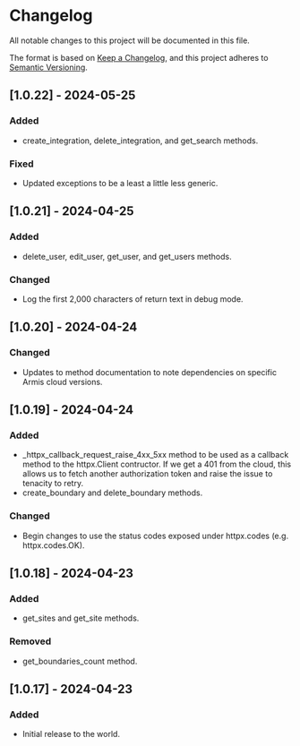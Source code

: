 # Changelog

All notable changes to this project will be documented in this file.

The format is based on [Keep a Changelog](https://keepachangelog.com/en/1.1.0/),
and this project adheres to [Semantic Versioning](https://semver.org/spec/v2.0.0.html).

## [1.0.22] - 2024-05-25

### Added

- create_integration, delete_integration, and get_search methods.

### Fixed

- Updated exceptions to be a least a little less generic.

## [1.0.21] - 2024-04-25

### Added

- delete_user, edit_user, get_user, and get_users methods.

### Changed

- Log the first 2,000 characters of return text in debug mode.


## [1.0.20] - 2024-04-24

### Changed

- Updates to method documentation to note dependencies on specific Armis cloud versions.

## [1.0.19] - 2024-04-24

### Added

- _httpx_callback_request_raise_4xx_5xx method to be used as a callback method to the httpx.Client contructor.  If we get a 401 from the cloud, this allows us to fetch another authorization token and raise the issue to tenacity to retry.
- create_boundary and delete_boundary methods.

### Changed

- Begin changes to use the status codes exposed under httpx.codes (e.g. httpx.codes.OK).

## [1.0.18] - 2024-04-23

### Added

- get_sites and get_site methods.

### Removed

- get_boundaries_count method.

## [1.0.17] - 2024-04-23

### Added

- Initial release to the world.
